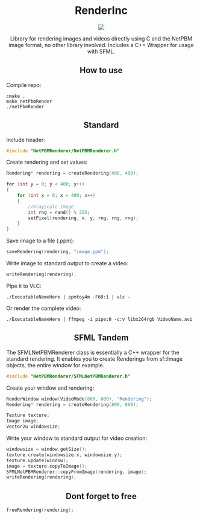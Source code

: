 <h1 align="center">RenderInc</h1>
<p align="center">
    <img src="https://img.shields.io/badge/Language-C/C++-blue?style=for-the-badge&logo=c%2B%2Bl" />
</div>
<br>
<p align="center">
Library for rendering images and videos directly using C and the NetPBM image format, no other library involved. Includes a C++ Wrapper for usage with SFML.
</p>

<h2 align="center">How to use</h2>

Compile repo:
```
cmake .
make netPbmRender
./netPbmRender
```

<h2 align="center">Standard</h2>

Include header:
```c
#include "NetPBMRenderer/NetPBMRenderer.h"
```

Create rendering and set values:
```c
Rendering* rendering = createRendering(400, 400);

for (int y = 0; y < 400; y++)
{
    for (int x = 0; x < 400; x++)
    {
        //Grayscale image
        int rng = rand() % 255;
        setPixel(rendering, x, y, rng, rng, rng);
    }
}
```

Save image to a file (.ppm):
```c
saveRendering(rendering, "image.ppm");
```

Write image to standard output to create a video:
```c
writeRendering(rendering);
```

Pipe it to VLC:
```
./ExecutableNameHere | ppmtoy4m -F60:1 | vlc -
```

Or render the complete video:
```
./ExecutableNameHere | ffmpeg -i pipe:0 -c:v libx264rgb VideoName.avi
```

<h2 align="center">SFML Tandem</h2>

The SFMLNetPBMRenderer class is essentially a C++ wrapper for the standard rendering. It enables you to create Renderings from sf::Image objects, the entire window for example.

```c
#include "NetPBMRenderer/SFMLNetPBMRenderer.h"
```
Create your window and rendering:
```c
RenderWindow window(VideoMode(800, 800), "Rendering");
Rendering* rendering = createRendering(800, 800);

Texture texture;
Image image;
Vector2u windowsize;
```
Write your window to standard output for video creation:
```c
windowsize = window.getSize();
texture.create(windowsize.x, windowsize.y);
texture.update(window);
image = texture.copyToImage();
SFMLNetPBMRenderer::copyFromImage(rendering, image);
writeRendering(rendering);
```

<h2 align="center">Dont forget to free</h2>

```c
freeRendering(rendering);
```
